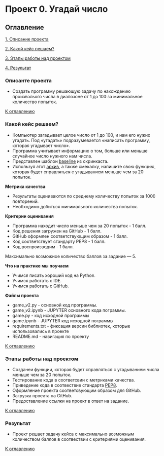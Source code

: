 # Проект 0. Угадай число

## Оглавление

[1. Описание проекта](https://github.com/abelogurov/sf_dst_baa/tree/main/project_0#описанте-проекта)

[2. Какой кейс решаем?](https://github.com/abelogurov/sf_dst_baa/tree/main/project_0#какой-кейс-решаем)

[3. Этапы работы над проектом](https://github.com/abelogurov/sf_dst_baa/tree/main/project_0#этапы-работы-над-проектом)

[4. Результат](https://github.com/abelogurov/sf_dst_baa/tree/main/project_0#результат)

### Описанте проекта
- Создать программу решающую задачу по нахождению произволього числа в диапозоне от 1 до 100 за минимальное количество попыток.

[К оглавлению](https://github.com/abelogurov/sf_dst_baa/tree/main/project_0#оглавление) 

### Какой кейс решаем?
- Компьютер загадывает целое число от 1 до 100, и нам его нужно угадать. Под «угадать» подразумевается «написать программу, которая угадывает число».
- Программа учитывает информацию о том, больше или меньше случайное число нужного нам числа.
- Представлен шаблон [baseline](https://colab.research.google.com/drive/1k2WZD8PWWOYFHrpAJoB2eZw06ID7KnFA) из скринкаста.
- Используя этот [архив](https://lms.skillfactory.ru/assets/courseware/v1/f2a8fb0bf139c619f6b6d705f330e0ea/asset-v1:SkillFactory+DST-3.0+28FEB2021+type@asset+block/guess-number-task.zip), а также смекалку, напишите свою функцию, которая будет справляться с угадыванием меньше чем за 20 попыток.

**Метрика качества**
- Результаты оцениваются по среднему количеству попыток за 1000 повторений. 
- Необходимо добиться минимального количества попыток.

**Критерии оценивания**
- Программа находит число меньше чем за 20 попыток - 1 балл.
- Код решения загружен на GitHub - 1 балл.
- GitHub оформлен соответствующим образом - 1 балл.
- Код соответствует стандарту PEP8 - 1 балл.
- Код воспроизводим - 1 балл.

Максимально возможное количество баллов за задание — 5.

**Что на практике мы поучаем**
- Учимся писать хороший код на Python.
- Учимся работать с IDE.
- Учимся работать с GitHub.

**Файлы проекта**
- game_v2.py - основной код программы.
- game_v2.ipynb - JUPYTER основного кода пограммы.
- game.py - код исходной программы
- game.ipynb - JUPYTER код исходной пограммы
- requirements.txt - фиксация версии библиотек, которые использовались в проекте
- README.md - навигация по проекту

[К оглавлению](https://github.com/abelogurov/sf_dst_baa/tree/main/project_0#оглавление) 

### Этапы работы над проектом
- Созданеи функции, которая будет справляться с угадыванием числа меньше чем за 20 попыток.
- Тестирование кода в соответсвии с метриками качества.
- Приведение кода в соотвествие стандарта [PEP8](https://peps.python.org/pep-0008/).
- Оформление проекта соответсвующим образом для GitHub.
- Загрузка проекта на GitHub.
- Предоставление ссылки на проект в ответ на задание.

[К оглавлению](https://github.com/abelogurov/sf_dst_baa/tree/main/project_0#оглавление)

### Результат
- Проект решает задачу кейса с максимально возможным количеством баллов в соотвествии с критериями оценивания.

[К оглавлению](https://github.com/abelogurov/sf_dst_baa/tree/main/project_0#оглавление) 
